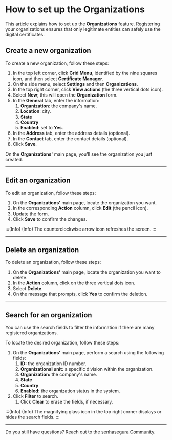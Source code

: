 # How to set up the Organizations

This article explains how to set up the **Organizations** feature. Registering your organizations ensures that only legitimate entities can safely use the digital certificates.

## Create a new organization

To create a new organization, follow these steps:

1. In the top left corner, click **Grid Menu**, identified by the nine squares icon, and then select **Certificate Manager**.
2. On the side menu, select **Settings** and then **Organizations**.
3. In the top right corner, click **View actions** (the three vertical dots icon).
4. Select **New**; this will open the **Organization** form.
5. In the **General** tab, enter the information:
    1. **Organization**: the company's name.
    2. **Location**: city.
    3. **State**
    4. **Country**
    5. **Enabled**: set to **Yes**.
6. In the **Address** tab, enter the address details (optional).
7. In the **Contact** tab, enter the contact details (optional).
8. Click **Save**.

On the **Organizations'** main page, you'll see the organization you just created.

---

## Edit an organization

To edit an organization, follow these steps:

1. On the **Organizations'** main page, locate the organization you want.
2. In the corresponding **Action** column, click **Edit** (the pencil icon).
3. Update the form.
4. Click **Save** to confirm the changes.
<!-- Fix callout -->
:::(Info) (Info)
The counterclockwise arrow icon refreshes the screen.
:::

---

## Delete an organization

To delete an organization, follow these steps:

1. On the **Organizations'** main page, locate the organization you want to delete.
2. In the **Action** column, click on the three vertical dots icon.
3. Select **Delete**.
4. On the message that prompts, click **Yes** to confirm the deletion.

---

## Search for an organization

You can use the search fields to filter the information if there are many registered organizations.

To locate the desired organization, follow these steps:

1. On the **Organizations'** main page, perform a search using the following fields:
    1. **ID:** the organization ID number.
    2. **Organizational unit:** a specific division within the organization.
    3. **Organization:** the company's name.
    4. **State**
    5. **Country**
    6. **Enabled:** the organization status in the system.
2. Click **Filter** to search.
    1. Click **Clear** to erase the fields, if necessary.
<!-- Fix callout -->
:::(Info) (Info)
The magnifying glass icon in the top right corner displays or hides the search fields.
:::

---

Do you still have questions? Reach out to the [senhasegura Community](https://community.senhasegura.io/).
